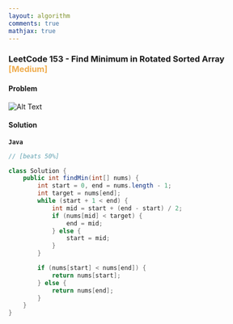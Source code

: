 ```yaml
---
layout: algorithm
comments: true
mathjax: true
---
```


### LeetCode 153 - Find Minimum in Rotated Sorted Array &nbsp; <span style="color:#F0AD4E;">[Medium]</span>

#### Problem

![Alt Text]({{site.baseurl}}/algorithms/leetcode/images/leetcode153.png)


#### Solution

**`Java`**
```Java
// [beats 50%]

class Solution {
    public int findMin(int[] nums) {
        int start = 0, end = nums.length - 1;
        int target = nums[end];
        while (start + 1 < end) {
            int mid = start + (end - start) / 2;
            if (nums[mid] < target) {
                end = mid;
            } else {
                start = mid;
            }
        }

        if (nums[start] < nums[end]) {
            return nums[start];
        } else {
            return nums[end];
        }
    }
}
```

<br><br>
